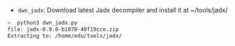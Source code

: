 
- `dwn_jadx`: Download latest Jadx decompiler and install it at ~/tools/jadx/
```sh
>  python3 dwn_jadx.py
file: jadx-0.9.0-b1070-40f19cce.zip
Extracting to: /home/edu/tools/jadx/
```